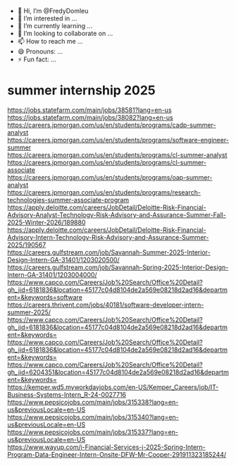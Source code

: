 - 👋 Hi, I’m @FredyDomleu
- 👀 I’m interested in ...
- 🌱 I’m currently learning ...
- 💞️ I’m looking to collaborate on ...
- 📫 How to reach me ...
- 😄 Pronouns: ...
- ⚡ Fun fact: ...

<!---
FredyDomleu/FredyDomleu is a ✨ special ✨ repository because its `README.md` (this file) appears on your GitHub profile.
You can click the Preview link to take a look at your changes.
--->


# summer internship 2025

https://jobs.statefarm.com/main/jobs/38581?lang=en-us       
https://jobs.statefarm.com/main/jobs/38082?lang=en-us   
https://careers.jpmorgan.com/us/en/students/programs/cadp-summer-analyst       
https://careers.jpmorgan.com/us/en/students/programs/software-engineer-summer    
https://careers.jpmorgan.com/us/en/students/programs/cl-summer-analyst    
https://careers.jpmorgan.com/us/en/students/programs/cl-summer-associate    
https://careers.jpmorgan.com/us/en/students/programs/oap-summer-analyst    
https://careers.jpmorgan.com/us/en/students/programs/research-technologies-summer-associate-program     
https://apply.deloitte.com/careers/JobDetail/Deloitte-Risk-Financial-Advisory-Analyst-Technology-Risk-Advisory-and-Assurance-Summer-Fall-2025-Winter-2026/189880    
https://apply.deloitte.com/careers/JobDetail/Deloitte-Risk-Financial-Advisory-Intern-Technology-Risk-Advisory-and-Assurance-Summer-2025/190567     
https://careers.gulfstream.com/job/Savannah-Summer-2025-Interior-Design-Intern-GA-31401/1203020500/     
https://careers.gulfstream.com/job/Savannah-Spring-2025-Interior-Design-Intern-GA-31401/1203004000/        
https://www.capco.com/Careers/Job%20Search/Office%20Detail?gh_jid=6181836&location=45177c04d8104de2a569e08218d2ad16&department=&keywords=software    
https://careers.thrivent.com/jobs/40181/software-developer-intern-summer-2025/      
https://www.capco.com/Careers/Job%20Search/Office%20Detail?gh_jid=6181836&location=45177c04d8104de2a569e08218d2ad16&department=&keywords=     
https://www.capco.com/Careers/Job%20Search/Office%20Detail?gh_jid=6181836&location=45177c04d8104de2a569e08218d2ad16&department=&keywords=    
https://www.capco.com/Careers/Job%20Search/Office%20Detail?gh_jid=6204351&location=45177c04d8104de2a569e08218d2ad16&department=&keywords=     
https://kemper.wd5.myworkdayjobs.com/en-US/Kemper_Careers/job/IT-Business-Systems-Intern_R-24-0027716         
https://www.pepsicojobs.com/main/jobs/315338?lang=en-us&previousLocale=en-US                      
https://www.pepsicojobs.com/main/jobs/315340?lang=en-us&previousLocale=en-US            
https://www.pepsicojobs.com/main/jobs/315337?lang=en-us&previousLocale=en-US           
https://www.wayup.com/i-Financial-Services-j-2025-Spring-Intern-Program-Data-Engineer-Intern-Onsite-DFW-Mr-Cooper-291911323185244/



